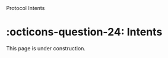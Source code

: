 <nav class="fusiondoc-api-breadcrumbs">
	<span>Protocol</span>
	<span>Intents</span>
</nav>

<h1 class="fusiondoc-api-header" markdown>
	<span class="fusiondoc-api-icon" markdown>:octicons-question-24:</span>
	<span class="fusiondoc-api-name">Intents</span>
</h1>

This page is under construction.
 
</div>
